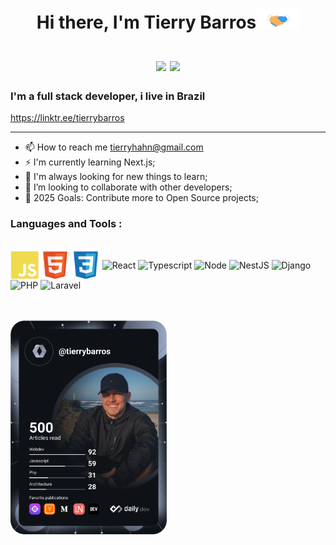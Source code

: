 <h1 align="center">Hi there, I'm Tierry Barros<img src="https://github.com/macagua/macagua/blob/master/assets/img/icons/handshake.gif" height="32px" alt="Connect with me" /> 

 <br>
 <br>
 
<div>
<a href=https://www.linkedin.com/in/tierry-barros-0013351a4/ target="_blank"><img src="https://img.shields.io/badge/-LinkedIn-%230077B5?style=for-the-badge&logo=linkedin&logoColor=white" target="_blank"></a>
<a href="https://www.instagram.com/tierrybarros/" target="_blank"><img src="https://img.shields.io/badge/Instagram-E4405F?style=for-the-badge&logo=instagram&logoColor=white" target="_blank"/></a>
</div>
 
### I'm a full stack developer, i live in Brazil 
https://linktr.ee/tierrybarros


---

- 📫 How to reach me tierryhahn@gmail.com
- ⚡ I'm currently learning Next.js;
- 🔭 I'm always looking for new things to learn;
- 👯 I’m looking to collaborate with other developers;
- 🥅 2025 Goals: Contribute more to Open Source projects;



### Languages and Tools :


<div style="display: inline_block"><br>
  <img align="center" alt="Js" height="45" width="45" src="https://raw.githubusercontent.com/devicons/devicon/master/icons/javascript/javascript-plain.svg">
  <img align="center" alt="HTML" height="45" width="45" src="https://raw.githubusercontent.com/devicons/devicon/master/icons/html5/html5-original.svg">
  <img align="center" alt="CSS" height="45" width="45" src="https://raw.githubusercontent.com/devicons/devicon/master/icons/css3/css3-original.svg">
  <img align="center" alt="React" height="45" width="45" src="https://upload.wikimedia.org/wikipedia/commons/thumb/a/a7/React-icon.svg/2300px-React-icon.svg.png">
  <img align="center" alt="Typescript" height="45" width="45" src="https://upload.wikimedia.org/wikipedia/commons/thumb/4/4c/Typescript_logo_2020.svg/1200px-   Typescript_logo_2020.svg.png">
  <img align="center" alt="Node" height="45" width="45" src="https://seeklogo.com/images/N/nodejs-logo-FBE122E377-seeklogo.com.png">
  <img align="center" alt="NestJS" height="45" width="45" src="https://docs.nestjs.com/assets/logo-small.svg">
  <img align="center" alt="Django" height="45" width="45" src="https://icon-library.com/images/django-icon/django-icon-0.jpg">
  <img align="center" alt="PHP" height="45" width="45" src="https://logospng.org/download/php/logo-php-1024.png">
  <img align="center" alt="Laravel" height="45" width="45" src="https://upload.wikimedia.org/wikipedia/commons/thumb/9/9a/Laravel.svg/985px-Laravel.svg.png">
  
</div>


<br />
 
[facebook]: https://www.facebook.com/tierry.barros
[instagram]: https://www.instagram.com/tierrybarros/
[linkedin]: https://www.linkedin.com/in/tierry-barros-0013351a4/
[webdevplaylist]: https://www.youtube.com/playlist?list=PLkwxH9e_vrAJ0WbEsFA9W3I1W-g_BTsbt
[jsplaylist]: https://www.youtube.com/playlist?list=PLkwxH9e_vrALRJKu7wfXby3MKeflhTu6B
[cssplaylist]: https://www.youtube.com/playlist?list=PLkwxH9e_vrALSdvZuEh6gqQdmDoDIoqz4
[reactplaylist]: https://www.youtube.com/playlist?list=PLkwxH9e_vrAK4TdffpxKY3QGyHCpxFcQ0
 
<br>

<a href="https://app.daily.dev/DailyDevTips"><img src="https://github.com/tierryhahn/tierryhahn/blob/main/devcard.svg" width="250" alt="Tierry Hahn Dev Card"/></a>
